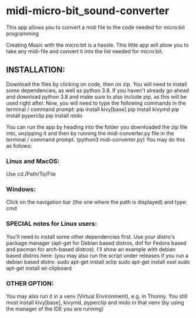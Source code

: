# midi-micro-bit_sound-converter
This app allows you to convert a midi file to the code needed for micro:bit programming

Creating Music with the micro:bit is a hassle. This little app will allow you to take any midi-file and convert it into the list needed for micro:bit. 

## INSTALLATION:
Download the files by clicking on code, then on zip.
You will need to install some dependencies, as well as python 3.8. If you haven't already go ahead and download python 3.8 and make sure to also include pip,
as this will be used right after. Now, you will need to type the following commands in the terminal / command prompt: 
pip install kivy[base]
pip install kivymd
pip install pyperclip
pip install mido

You can run the app by heading into the folder you downloaded the zip file into, unzipping it and then by running the midi-converter.py file in the terminal / command prompt. (python3 midi-converter.py)
You may do this as follows:
### Linux and MacOS:
Use cd./Path/To/File

### Windows:
Click on the navigation bar (the one where the path is displayed) and type: cmd


### SPECIAL notes for Linux users:
You'll need to install some other dependencies first. Use your distro's package manager (apt-get for Debian based distros, dnf for Fedora based and pacman for arch-based distros). I'll show an example with debian based distros here: (you may also run the script under releases if you run a debian based distro.
sudo apt-get install xclip
sudo apt-get install xsel
sudo apt-get install wl-clipboard

### OTHER OPTION:
You may also run it in a venv (Virtual Environment), e.g. in Thonny. You still must install kivy[base], kivymd, pyperclip and mido in that venv (by using the manager of the IDE you are running)
